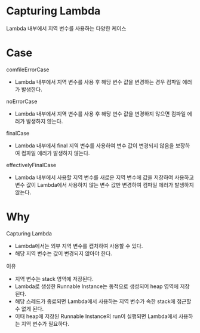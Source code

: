 # Capturing Lambda

Lambda 내부에서 지역 변수를 사용하는 다양한 케이스

# Case
comfileErrorCase
* Lambda 내부에서 지역 변수를 사용 후 해당 변수 값을 변경하는 경우 컴파일 에러가 발생한다.

noErrorCase
* Lambda 내부에서 지역 변수를 사용 후 해당 변수 값을 변경하지 않으면 컴파일 에러가 발생하지 않는다.

finalCase
* Lambda 내부에서 final 지역 변수를 사용하여 변수 값이 변경되지 않음을 보장하여 컴파일 에러가 발생하지 않는다.

effectivelyFinalCase
* Lambda 내부에서 사용할 지역 변수를 새로운 지역 변수에 값을 저장하여 사용하고 변수 값이 Lambda에서 사용하지 않는 변수 값만 변경하여 컴파일 에러가 발생하지 않는다.

# Why
Capturing Lambda
* Lambda에서는 외부 지역 변수를 캡처하여 사용할 수 있다.
* 해당 지역 변수는 값이 변경되지 않아야 한다.

이유
* 지역 변수는 stack 영역에 저장된다.
* Lambda로 생성한 Runnable Instance는 동적으로 생성되어 heap 영역에 저장된다.
* 해당 스레드가 종료되면 Lambda에서 사용하는 지역 변수가 속한 stack에 접근할 수 없게 된다.
* 이때 heap에 저장된 Runnable Instance의 run이 실행되면 Lambda에서 사용하는 지역 변수가 필요하다.

